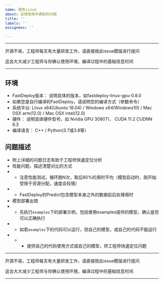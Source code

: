 ```yaml
---
name: 报告issue
about: 反馈使用中遇到的问题
title: ''
labels: ''
assignees: ''

---
```


*********************************************
开源不易，工程师每天有大量研发工作，请直接按此issue模版进行提问

这会大大减少工程师与你确认使用环境，编译过程中的基础信息时间
*********************************************

## 环境

- FastDeploy版本： 说明具体的版本，如fastdeploy-linux-gpu-0.8.0
- 如果您是自行编译的FastDeploy，请说明您的编译方式（参数命令）
- 系统平台: Linux x64(Ubuntu 18.04) / Windows x64(Windows10) / Mac OSX arm(12.0) / Mac OSX intel(12.0)
- 硬件： 说明具体硬件型号，如 Nvidia GPU 3080TI， CUDA 11.2 CUDNN 8.3
- 编译语言： C++ / Python(3.7或3.8等）

## 问题描述
- 附上详细的问题日志有助于工程师快速定位分析
- 性能问题，描述清楚对比的方式
- - 注意性能测试，循环跑N次，取后80%的用时平均（模型启动时，刚开始受限于资源分配，速度会较慢）
- - FastDeploy的Predict包含模型本身之外的数据前后处理用时
- 模型部署出错
- - 先执行`examples`下的部署示例，包括使用examples提供的模型，确认是否可以正确执行
- - 如若`examples`下的代码可以运行，但自己的模型，或自己的代码不能运行
- - - 提供自己的代码使用方式或自己的模型，供工程师快速定位问题


*********************************************
开源不易，工程师每天有大量研发工作，请直接按此issue模版进行提问

这会大大减少工程师与你确认使用环境，编译过程中的基础信息时间
*********************************************
